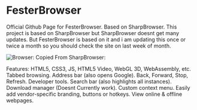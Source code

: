 # FesterBrowser
Official Github Page for FesterBrowser. Based on SharpBrowser.
This project is based on SharpBrowser but SharpBrowser doesnt get many updates. But FesterBrowser is based on it and i am updating this once or twice a month so you should check the site on last week of month.

![Browser:]([http://url/to/img.png](https://github.com/Jimputinfn/FesterBrowser/blob/7e7784d3ddd3f22dc270e5c76e2128b75a8386f1/photo.png))
Copied From SharpBrowser:

Features: 
HTML5, CSS3, JS, HTML5 Video, WebGL 3D, WebAssembly, etc.
Tabbed browsing.
Address bar (also opens Google).
Back, Forward, Stop, Refresh.
Developer tools.
Search bar (also highlights all instances).
Download manager (Doesnt Currently work).
Custom context menu.
Easily add vendor-specific branding, buttons or hotkeys.
View online & offline webpages.
